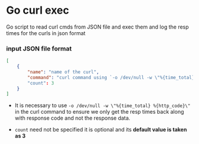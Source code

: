 # Go curl exec

Go script to read curl cmds from JSON file and exec them and log the resp times for the curls in json format


### input JSON file format

```json
[
    {
        "name": "name of the curl",
        "command": "curl command using `-o /dev/null -w \"%{time_total} %{http_code}\"`"
        "count": 3
    }
]
```

- It is necessary to use `-o /dev/null -w \"%{time_total} %{http_code}\"` in the curl command to ensure we only get the resp times back along with response code and not the response data.

- `count` need not be specified it is optional and its **default value is taken as 3**
